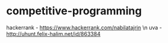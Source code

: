 # competitive-programming


hackerrank - https://www.hackerrank.com/nabilatajrin \n
uva - http://uhunt.felix-halim.net/id/863384
